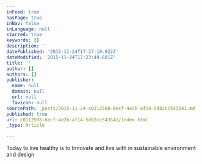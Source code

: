 ```yaml
---
inFeed: true
hasPage: true
inNav: false
inLanguage: null
starred: true
keywords: []
description: ''
datePublished: '2015-11-24T17:27:10.922Z'
dateModified: '2015-11-24T17:23:49.681Z'
title: ''
author: []
authors: []
publisher:
  name: null
  domain: null
  url: null
  favicon: null
sourcePath: _posts/2015-11-24-c0112508-6ecf-4e2b-af14-5d82cc543541.md
published: true
url: c0112508-6ecf-4e2b-af14-5d82cc543541/index.html
_type: Article

---
```

Today to live healthy is to Innovate and live with in sustainable environment and design